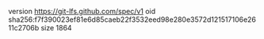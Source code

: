 version https://git-lfs.github.com/spec/v1
oid sha256:f7f390023ef81e6d85caeb22f3532eed98e280e3572d121517106e2611c2706b
size 1864
